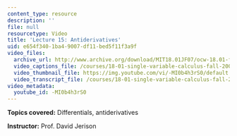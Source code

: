 ```yaml
---
content_type: resource
description: ''
file: null
resourcetype: Video
title: 'Lecture 15: Antiderivatives'
uid: e654f340-1ba4-9007-df11-bed5f11f3a9f
video_files:
  archive_url: http://www.archive.org/download/MIT18.01JF07/ocw-18.01-f07-lec15_300k.mp4
  video_captions_file: /courses/18-01-single-variable-calculus-fall-2006/792cfff42a3e5cfb90ff6b8bd6c1eab7_-MI0b4h3rS0.vtt
  video_thumbnail_file: https://img.youtube.com/vi/-MI0b4h3rS0/default.jpg
  video_transcript_file: /courses/18-01-single-variable-calculus-fall-2006/e3300a9d4ddf6f5d38c15a2c02b2c07b_-MI0b4h3rS0.pdf
video_metadata:
  youtube_id: -MI0b4h3rS0
---
```


**Topics covered:** Differentials, antiderivatives

**Instructor:** Prof. David Jerison